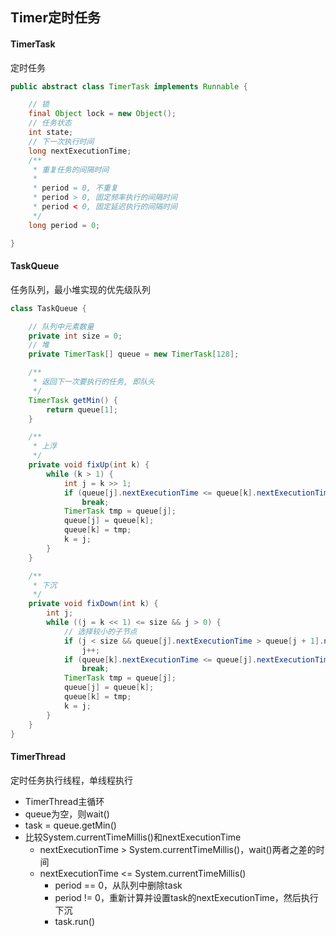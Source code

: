 ## Timer定时任务

#### TimerTask

定时任务

```java
public abstract class TimerTask implements Runnable {

    // 锁
    final Object lock = new Object();
    // 任务状态
    int state;
    // 下一次执行时间
    long nextExecutionTime;
    /**
     * 重复任务的间隔时间
     *
     * period = 0, 不重复
     * period > 0, 固定频率执行的间隔时间
     * period < 0, 固定延迟执行的间隔时间
     */
    long period = 0;

}
```

#### TaskQueue

任务队列，最小堆实现的优先级队列

```java
class TaskQueue {

    // 队列中元素数量
    private int size = 0;
    // 堆
    private TimerTask[] queue = new TimerTask[128];

    /**
     * 返回下一次要执行的任务, 即队头
     */
    TimerTask getMin() {
        return queue[1];
    }

    /**
     * 上浮
     */
    private void fixUp(int k) {
        while (k > 1) {
            int j = k >> 1;
            if (queue[j].nextExecutionTime <= queue[k].nextExecutionTime)
                break;
            TimerTask tmp = queue[j];
            queue[j] = queue[k];
            queue[k] = tmp;
            k = j;
        }
    }

    /**
     * 下沉
     */
    private void fixDown(int k) {
        int j;
        while ((j = k << 1) <= size && j > 0) {
            // 选择较小的子节点
            if (j < size && queue[j].nextExecutionTime > queue[j + 1].nextExecutionTime)
                j++;
            if (queue[k].nextExecutionTime <= queue[j].nextExecutionTime)
                break;
            TimerTask tmp = queue[j];
            queue[j] = queue[k];
            queue[k] = tmp;
            k = j;
        }
    }
}
```

#### TimerThread

定时任务执行线程，单线程执行

* TimerThread主循环
* queue为空，则wait()
* task = queue.getMin()
* 比较System.currentTimeMillis()和nextExecutionTime
    * nextExecutionTime > System.currentTimeMillis()，wait()两者之差的时间
    * nextExecutionTime <= System.currentTimeMillis()
        * period == 0，从队列中删除task
        * period != 0，重新计算并设置task的nextExecutionTime，然后执行下沉
        * task.run()
